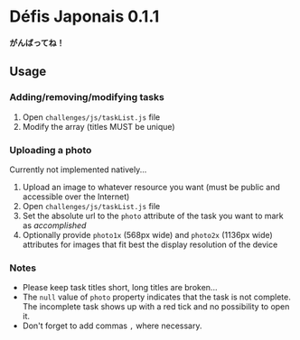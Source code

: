# Défis Japonais 0.1.1

**がんばってね！**

## Usage

### Adding/removing/modifying tasks

1. Open `challenges/js/taskList.js` file
2. Modify the array (titles MUST be unique)

### Uploading a photo

Currently not implemented natively...

1. Upload an image to whatever resource you want (must be public and accessible over the Internet)
2. Open `challenges/js/taskList.js` file
3. Set the absolute url to the `photo` attribute of the task you want to mark as *accomplished*
4. Optionally provide `photo1x` (568px wide) and `photo2x` (1136px wide) attributes for images that fit best the display resolution of the device

### Notes

 - Please keep task titles short, long titles are broken...
 - The `null` value of `photo` property indicates that the task is not complete. The incomplete task shows up with a red tick and no possibility to open it.
 - Don't forget to add commas `,` where necessary.
